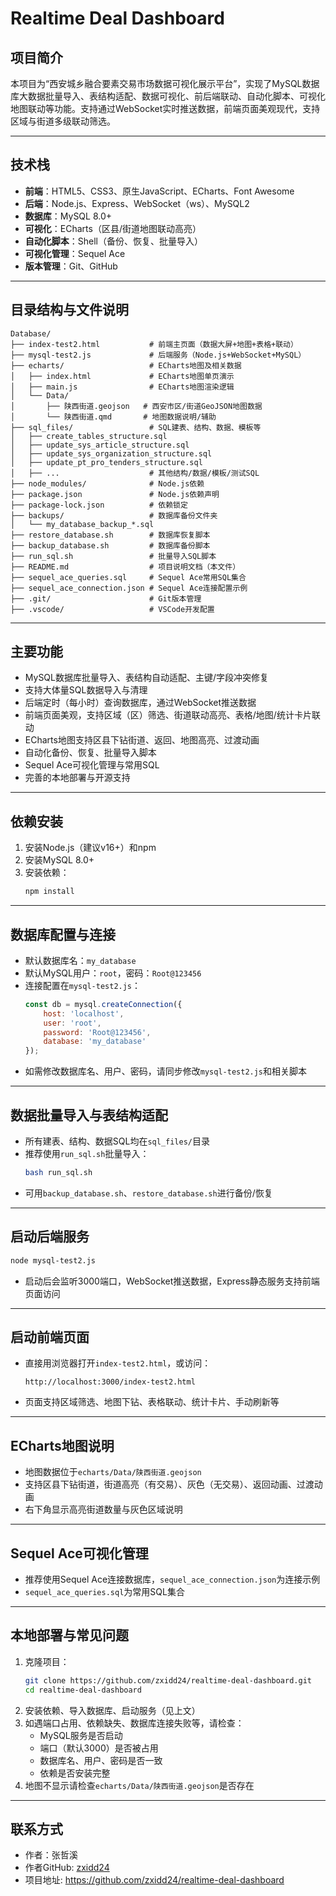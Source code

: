 # Realtime Deal Dashboard

## 项目简介

本项目为“西安城乡融合要素交易市场数据可视化展示平台”，实现了MySQL数据库大数据批量导入、表结构适配、数据可视化、前后端联动、自动化脚本、可视化地图联动等功能。支持通过WebSocket实时推送数据，前端页面美观现代，支持区域与街道多级联动筛选。

---

## 技术栈

- **前端**：HTML5、CSS3、原生JavaScript、ECharts、Font Awesome
- **后端**：Node.js、Express、WebSocket（ws）、MySQL2
- **数据库**：MySQL 8.0+
- **可视化**：ECharts（区县/街道地图联动高亮）
- **自动化脚本**：Shell（备份、恢复、批量导入）
- **可视化管理**：Sequel Ace
- **版本管理**：Git、GitHub

---

## 目录结构与文件说明

```
Database/
├── index-test2.html           # 前端主页面（数据大屏+地图+表格+联动）
├── mysql-test2.js             # 后端服务（Node.js+WebSocket+MySQL）
├── echarts/                   # ECharts地图及相关数据
│   ├── index.html             # ECharts地图单页演示
│   ├── main.js                # ECharts地图渲染逻辑
│   └── Data/
│       ├── 陕西街道.geojson   # 西安市区/街道GeoJSON地图数据
│       └── 陕西街道.qmd       # 地图数据说明/辅助
├── sql_files/                 # SQL建表、结构、数据、模板等
│   ├── create_tables_structure.sql
│   ├── update_sys_article_structure.sql
│   ├── update_sys_organization_structure.sql
│   ├── update_pt_pro_tenders_structure.sql
│   ├── ...                    # 其他结构/数据/模板/测试SQL
├── node_modules/              # Node.js依赖
├── package.json               # Node.js依赖声明
├── package-lock.json          # 依赖锁定
├── backups/                   # 数据库备份文件夹
│   └── my_database_backup_*.sql
├── restore_database.sh        # 数据库恢复脚本
├── backup_database.sh         # 数据库备份脚本
├── run_sql.sh                 # 批量导入SQL脚本
├── README.md                  # 项目说明文档（本文件）
├── sequel_ace_queries.sql     # Sequel Ace常用SQL集合
├── sequel_ace_connection.json # Sequel Ace连接配置示例
├── .git/                      # Git版本管理
├── .vscode/                   # VSCode开发配置
```

---

## 主要功能

- MySQL数据库批量导入、表结构自动适配、主键/字段冲突修复
- 支持大体量SQL数据导入与清理
- 后端定时（每小时）查询数据库，通过WebSocket推送数据
- 前端页面美观，支持区域（区）筛选、街道联动高亮、表格/地图/统计卡片联动
- ECharts地图支持区县下钻街道、返回、地图高亮、过渡动画
- 自动化备份、恢复、批量导入脚本
- Sequel Ace可视化管理与常用SQL
- 完善的本地部署与开源支持

---

## 依赖安装

1. 安装Node.js（建议v16+）和npm
2. 安装MySQL 8.0+
3. 安装依赖：
   ```bash
   npm install
   ```

---

## 数据库配置与连接

- 默认数据库名：`my_database`
- 默认MySQL用户：`root`，密码：`Root@123456`
- 连接配置在`mysql-test2.js`：
  ```js
  const db = mysql.createConnection({
      host: 'localhost',
      user: 'root',
      password: 'Root@123456',
      database: 'my_database'
  });
  ```
- 如需修改数据库名、用户、密码，请同步修改`mysql-test2.js`和相关脚本

---

## 数据批量导入与表结构适配

- 所有建表、结构、数据SQL均在`sql_files/`目录
- 推荐使用`run_sql.sh`批量导入：
  ```bash
  bash run_sql.sh
  ```
- 可用`backup_database.sh`、`restore_database.sh`进行备份/恢复

---

## 启动后端服务

```bash
node mysql-test2.js
```
- 启动后会监听3000端口，WebSocket推送数据，Express静态服务支持前端页面访问

---

## 启动前端页面

- 直接用浏览器打开`index-test2.html`，或访问：
  ```
  http://localhost:3000/index-test2.html
  ```
- 页面支持区域筛选、地图下钻、表格联动、统计卡片、手动刷新等

---

## ECharts地图说明

- 地图数据位于`echarts/Data/陕西街道.geojson`
- 支持区县下钻街道，街道高亮（有交易）、灰色（无交易）、返回动画、过渡动画
- 右下角显示高亮街道数量与灰色区域说明

---

## Sequel Ace可视化管理

- 推荐使用Sequel Ace连接数据库，`sequel_ace_connection.json`为连接示例
- `sequel_ace_queries.sql`为常用SQL集合

---

## 本地部署与常见问题

1. 克隆项目：
   ```bash
   git clone https://github.com/zxidd24/realtime-deal-dashboard.git
   cd realtime-deal-dashboard
   ```
2. 安装依赖、导入数据库、启动服务（见上文）
3. 如遇端口占用、依赖缺失、数据库连接失败等，请检查：
   - MySQL服务是否启动
   - 端口（默认3000）是否被占用
   - 数据库名、用户、密码是否一致
   - 依赖是否安装完整
4. 地图不显示请检查`echarts/Data/陕西街道.geojson`是否存在


---

## 联系方式
- 作者：张哲溪
- 作者GitHub: [zxidd24](https://github.com/zxidd24)
- 项目地址: https://github.com/zxidd24/realtime-deal-dashboard 